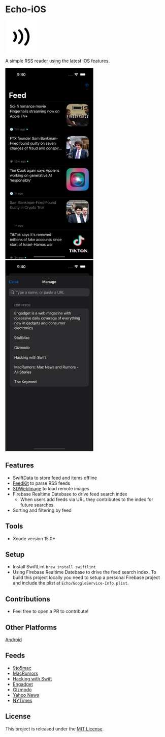 # Echo-iOS
<img src="documentation/images/echo-icon.png" width="100" /> 

A simple RSS reader using the latest iOS features.

<img src="documentation/images/home.png" height="600" /> <img src="documentation/images/manage.png" height="600" />

## Features
- SwiftData to store feed and items offline
- [FeedKit](https://github.com/nmdias/FeedKit) to parse RSS feeds
- [SDWebImage](https://github.com/SDWebImage/SDWebImageSwiftUI) to load remote images
- Firebase Realtime Datebase to drive feed search index
  - When users add feeds via URL they contributes to the index for future searches.
- Sorting and filtering by feed

## Tools
- Xcode version 15.0+

## Setup
- Install SwiftLint `brew install swiftlint`
- Using Firebase Realtime Datebase to drive the feed search index. To build this project locally you need to setup a personal Firebase project and include the plist at `Echo/GoogleService-Info.plist`.

## Contributions
- Feel free to open a PR to contribute!

## Other Platforms
[Android](https://github.com/IanCrossCD/Echo-Android)

## Feeds
- [9to5mac](https://9to5mac.com/feed/)
- [MacRumors](https://feeds.macrumors.com/MacRumors-All)
- [Hacking with Swift](https://www.hackingwithswift.com/articles/rss)
- [Engadget](https://engadget.com/rss.xml)
- [Gizmodo](https://gizmodo.com/rss)
- [Yahoo News](https://www.yahoo.com/news/rss/world/)
- [NYTimes](https://rss.nytimes.com/services/xml/rss/nyt/US.xml)

## License
This project is released under the [MIT License](LICENSE).
